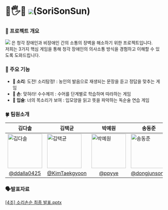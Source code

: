 # 🦻🖐️💋 <img src="https://github.com/user-attachments/assets/3e15c764-eea8-484a-a9bb-7e2f4cb43820"/>(SoriSonSun)

### 📝 프로젝트 개요
<img src="https://github.com/user-attachments/assets/0c81afe6-276c-4159-a340-6dd3ff9f86f1"/> 은 청각 장애인과 비장애인 간의 소통의 장벽을 해소하기 위한 프로젝트입니다.  
저희는 3가지 핵심 게임을 통해 청각 장애인의 의사소통 방식을 경험하고 이해할 수 있도록 도와드립니다.

### 🚀 주요 기능
- **🦻 소리**: 도전! 소리탐정! : 농인의 발음으로 재생되는 문장을 듣고 정답을 맞추는 게임
- **🤞 손**: 맞혀라! 수수께끼 : 수어를 단계별로 학습하며 따라하는 게임
- **💋 입술**: 너의 목소리가 보여 : 입모양을 읽고 뜻을 파악하는 독순술 연습 게임

### 🍀 팀원소개
<table widht="100%">
  <thead>
    <tr>
      <th>
        김다솔
      </th>
      <th>
        김택균
      </th>
      <th>
        박예원
      </th>
      <th>
        송동준
      </th>
      <th>
        유혜진
      </th>
    </tr>
  </thead>
  <tbody>
     <tr>
      <td>
        <a href="https://github.com/ddalla0425">
          <img alt="김다솔"src="https://github.com/user-attachments/assets/57368cc8-2814-4693-b6a6-9d17a8cc4361" width="110"/>
        </a>
      </td>
      <td>
        <a href="https://github.com/KimTaekgyoon">
          <img alt="김택균"src="https://github.com/user-attachments/assets/25875c1e-b1d7-4b06-8256-db8abec7badc" width="110"/>
        </a>
      </td>
      <td>
        <a href="https://github.com/ppyye">
          <img alt="박예원"src="https://github.com/user-attachments/assets/40208f33-4803-4a59-92e1-66b8524d0a15" width="110"/>
        </a>
      </td>
      <td>
        <a href="https://github.com/dongjunsong">
          <img alt="송동준"src="https://github.com/user-attachments/assets/25e245df-6315-4685-a051-fc418d9d22c8" width="110"/>
        </a>
      </td>
      <td>
        <a href="https://github.com/GoldenTol">
          <img alt="유혜진" src="https://github.com/user-attachments/assets/5376c939-ab00-4710-9b95-3b2a993d7098" width="110"/>
        </a>
      </td>
    </tr>
     <tr>
      <td align="center">
        <a href="https://github.com/ddalla0425">@ddalla0425</a>
      </td>
      <td align="center">
        <a href="https://github.com/KimTaekgyoon">@KimTaekgyoon</a>
      </th>
      <td align="center">
        <a href="https://github.com/ppyye">@ppyye</a>
      </td>
      <td align="center">
        <a href="https://github.com/dongjunsong">@dongjunsong</a>
      </td>
      <td align="center">
        <a href="https://github.com/GoldenTol">@GoldenTol</a>
      </td>
    </tr>
  </tbody>
</table>

### 🗣️발표자료
[[4조] 소리손순 최종 발표.pptx](https://github.com/user-attachments/files/18382058/4.pptx)

